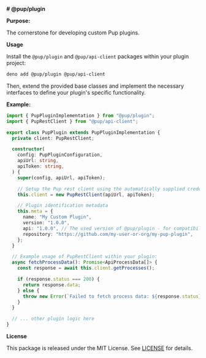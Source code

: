 **# @pup/plugin**

**Purpose:**

The cornerstone for developing custom Pup plugins.

**Usage**

Install the `@pup/plugin` and `@pup/api-client` packages within your plugin
project:

```bash
deno add @pup/plugin @pup/api-client
```

Then, extend the provided base classes and implement the necessary interfaces to
define your plugin's specific functionality.

**Example:**

```typescript
import { PupPluginImplementation } from "@pup/plugin";
import { PupRestClient } from "@pup/api-client";

export class PupPlugin extends PupPluginImplementation {
  private client: PupRestClient;

  constructor(
    config: PupPluginConfiguration,
    apiUrl: string,
    apiToken: string,
  ) {
    super(config, apiUrl, apiToken);

    // Setup the Pup rest client using the automatically supplied credentials
    this.client = new PupRestClient(apiUrl, apiToken);

    // Plugin identification metadata
    this.meta = {
      name: "My Custom Plugin",
      version: "1.0.0",
      api: "1.0.0", // The used version of @pup/plugin - for compatibility check
      repository: "https://github.com/my-user-or-org/my-pup-plugin",
    };
  }

  // Example usage of PupRestClient within your plugin:
  async fetchProcessData(): Promise<ApiProcessData[]> {
    const response = await this.client.getProcesses();

    if (response.status === 200) {
      return response.data;
    } else {
      throw new Error(`Failed to fetch process data: ${response.status}`);
    }
  }

  // ... other plugin logic here
}
```

**License**

This package is released under the MIT License. See [LICENSE](./LICENSE) for
details.
